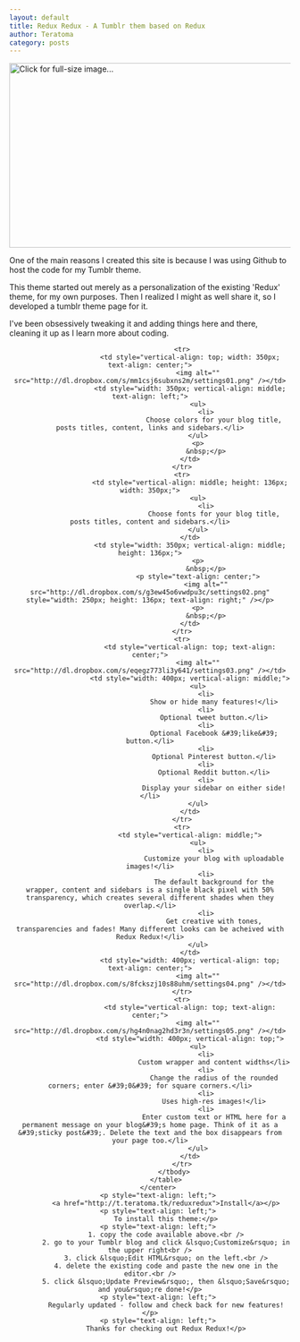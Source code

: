 ```yaml
---
layout: default
title: Redux Redux - A Tumblr them based on Redux
author: Teratoma
category: posts
---
```

<a href="http://dl.dropbox.com/s/l1t4v55sohzj36s/splash.png"><img alt="Click for full-size image..." src="http://dl.dropbox.com/s/l1t4v55sohzj36s/splash.png" style="width: 700px; height: 330px; margin: 0px;" /></a>

One of the main reasons I created this site is because I was using Github to host the code for my Tumblr theme.

This theme started out merely as a personalization of the existing 'Redux' theme, for my own purposes. Then I realized I might as well share it, so I developed a tumblr theme page for it.

I've been obsessively tweaking it and adding things here and there, cleaning it up as I learn more about coding.



<center>
			<table border="0" cellpadding="1" cellspacing="1" style="width: 700px;">
				<tbody>
					
					<tr>
						<td style="vertical-align: top; width: 350px; text-align: center;">
							<img alt="" src="http://dl.dropbox.com/s/mm1csj6subxns2m/settings01.png" /></td>
						<td style="width: 350px; vertical-align: middle; text-align: left;">
							<ul>
								<li>
									Choose colors for your blog title, posts titles, content, links and sidebars.</li>
							</ul>
							<p>
								&nbsp;</p>
						</td>
					</tr>
					<tr>
						<td style="vertical-align: middle; height: 136px; width: 350px;">
							<ul>
								<li>
									Choose fonts for your blog title, posts titles, content and sidebars.</li>
							</ul>
						</td>
						<td style="width: 350px; vertical-align: middle; height: 136px;">
							<p>
								&nbsp;</p>
							<p style="text-align: center;">
								<img alt="" src="http://dl.dropbox.com/s/g3ew45o6vwdpu3c/settings02.png" style="width: 250px; height: 136px; text-align: right;" /></p>
							<p>
								&nbsp;</p>
						</td>
					</tr>
					<tr>
						<td style="vertical-align: top; text-align: center;">
							<img alt="" src="http://dl.dropbox.com/s/eqegz773li3y641/settings03.png" /></td>
						<td style="width: 400px; vertical-align: middle;">
							<ul>
								<li>
									Show or hide many features!</li>
								<li>
									Optional tweet button.</li>
								<li>
									Optional Facebook &#39;like&#39; button.</li>
								<li>
									Optional Pinterest button.</li>
								<li>
									Optional Reddit button.</li>
								<li>
									Display your sidebar on either side!</li>
							</ul>
						</td>
					</tr>
					<tr>
						<td style="vertical-align: middle;">
							<ul>
								<li>
									Customize your blog with uploadable images!</li>
								<li>
									The default background for the wrapper, content and sidebars is a single black pixel with 50% transparency, which creates several different shades when they overlap.</li>
								<li>
									Get creative with tones, transparencies and fades! Many different looks can be acheived with Redux Redux!</li>
							</ul>
						</td>
						<td style="width: 400px; vertical-align: top; text-align: center;">
							<img alt="" src="http://dl.dropbox.com/s/8fckszj10s88uhm/settings04.png" /></td>
					</tr>
					<tr>
						<td style="vertical-align: top; text-align: center;">
							<img alt="" src="http://dl.dropbox.com/s/hg4n0nag2hd3r3n/settings05.png" /></td>
						<td style="width: 400px; vertical-align: top;">
							<ul>
								<li>
									Custom wrapper and content widths</li>
								<li>
									Change the radius of the rounded corners; enter &#39;0&#39; for square corners.</li>
								<li>
									Uses high-res images!</li>
								<li>
									Enter custom text or HTML here for a permanent message on your blog&#39;s home page. Think of it as a &#39;sticky post&#39;. Delete the text and the box disappears from your page too.</li>
							</ul>
						</td>
					</tr>
				</tbody>
			</table>
		</center>
		<p style="text-align: left;">
			<a href="http://t.teratoma.tk/reduxredux">Install</a></p>
		<p style="text-align: left;">
			To install this theme:</p>
		<p style="text-align: left;">
			1. copy the code available above.<br />
			2. go to your Tumblr blog and click &lsquo;Customize&rsquo; in the upper right<br />
			3. click &lsquo;Edit HTML&rsquo; on the left.<br />
			4. delete the existing code and paste the new one in the editor.<br />
			5. click &lsquo;Update Preview&rsquo;, then &lsquo;Save&rsquo; and you&rsquo;re done!</p>
		<p style="text-align: left;">
			Regularly updated - follow and check back for new features!</p>
		<p style="text-align: left;">
			Thanks for checking out Redux Redux!</p>